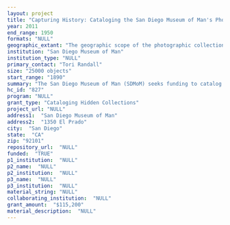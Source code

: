 ```yaml
--- 
layout: project 
title: "Capturing History: Cataloging the San Diego Museum of Man's Photographic Collection"
year: 2011
end_range: 1950
formats: "NULL"
geographic_extant: "The geographic scope of the photographic collection that will be cataloged encompasses San Diego County as well as Baja California."
institution: "San Diego Museum of Man"
institution_type: "NULL"
primary_contact: "Tori Randall"
size: "25000 objects"
start_range: "1890"
summary: "The San Diego Museum of Man (SDMoM) seeks funding to catalog a collection of 25,000 photographs taken from 1890 to the mid-1900s depicting the history of San Diego and the surrounding area. These photographs have never been cataloged and consist of assorted media, including albumen prints, glass negatives, and daguerreotypes. Cataloging the collection at this time is critical due to the upcoming Centennial Anniversary of the 1915 Panama-California Exposition and the need for scholars to study the changing culture and history of the San Diego region. The images reveal a comprehensive pictorial study of life in the greater San Diego area, ranging from early contact with Native Americans up through the Panama-California Exposition and development of Balboa Park. Many of the photographs in the collection were gifted to SDMoM in conjunction with artifacts, which enrich knowledge about those objects and provide priceless insight into how San Diego County has evolved over the years. Abbie Boutelle, Constance Goddard DuBois, Malcolm Rodgers and E.H. Davis are just a few of the prominent San Diegans who made significant contributions to our understanding of the anthropology and archaeology of the San Diego area and also donated their photographs and artifacts to SDMoM. With proper cataloging, this collection of images will be invaluable to those interested in researching and understanding the history, culture, and archaeology of the greater San Diego region."
hc_id: "827"
program: "NULL"
grant_type: "Cataloging Hidden Collections"
project_url: "NULL"
address1:  "San Diego Museum of Man"
address2:  "1350 El Prado"
city:  "San Diego"
state:  "CA"
zip: "92101"
repository_url:  "NULL"
funded:  "TRUE"
p1_institution:  "NULL"
p2_name:  "NULL"
p2_institution:  "NULL"
p3_name:  "NULL"
p3_institution:  "NULL"
material_string: "NULL"
collaborating_institution:  "NULL"
grant_amount:  "$115,200"
material_description:  "NULL"
---
```

